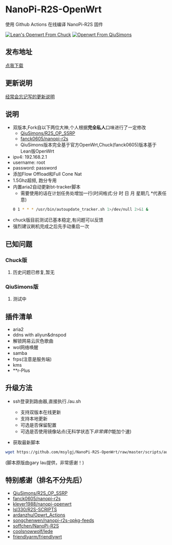 # NanoPi-R2S-OpenWrt
 使用 Github Actions 在线编译 NanoPi-R2S 固件

 [![Lean's Openwrt From Chuck](https://github.com/msylgj/NanoPi-R2S-OpenWrt/workflows/Lean's%20Openwrt%20From%20Chuck/badge.svg)](https://github.com/msylgj/NanoPi-R2S-OpenWrt/actions?query=workflow%3A%22Lean%27s+Openwrt+From+Chuck%22)
 [![Openwrt From QiuSimons](https://github.com/msylgj/NanoPi-R2S-OpenWrt/workflows/Openwrt%20From%20QiuSimons/badge.svg)](https://github.com/msylgj/NanoPi-R2S-OpenWrt/actions?query=workflow%3A%22Openwrt+From+QiuSimons%22)

## 发布地址
[点我下载](https://github.com/msylgj/NanoPi-R2S-OpenWrt/releases)

## 更新说明
[经常会忘记写的更新说明](https://github.com/msylgj/NanoPi-R2S-OpenWrt/blob/master/CHANGELOG.md)

## 说明
* 双版本,Fork自以下两位大神,个人根据**完全私人**口味进行了一定修改
    - [QiuSimons/R2S_OP_SSRP](https://github.com/QiuSimons/R2S_OP_SSRP)
    - [fanck0605/nanopi-r2s](https://github.com/fanck0605/nanopi-r2s)
    - QiuSimons版本完全基于官方OpenWrt,Chuck(fanck0605)版本基于Lean版OpenWrt
* ipv4: 192.168.2.1
* username: root
* password: password
* 添加Flow Offload和Full Cone Nat
* 1.5Ghz超频, 跑分专用
* 内置aria2自动更新bt-tracker脚本
    - 需要使用的话在计划任务处增加一行(时间格式:分 时 日 月 星期几 *代表任意)
    ```bash
    0 1 * * * /usr/bin/autoupdate_tracker.sh 1>/dev/null 2>&1 &
    ```
* chuck版目前测试已基本稳定,有问题可以反馈
* 强烈建议刷机完成之后先手动重启一次

## 已知问题
### Chuck版
1. 历史问题已修复,暂无

### QiuSimons版
1. 测试中

## 插件清单
- aria2
- ddns with aliyun&dnspod
- 解锁网易云灰色歌曲
- wol网络唤醒
- samba
- frps(注意是服务端)
- kms
- **r-Plus

## 升级方法
* ssh登录到路由器,直接执行./au.sh
    - 支持双版本在线更新
    - 支持本地更新
    - 可选是否保留配置
    - 可选是否使用镜像站点(无科学状态下*非常偶尔*能加个速)

* 获取最新脚本
```bash
wget https://github.com/msylgj/NanoPi-R2S-OpenWrt/raw/master/scripts/autoupdate.sh && chmod +x ./autoupdate.sh && ./autoupdate.sh
```
(脚本原版由gary lau提供，非常感谢！)

## 特别感谢（排名不分先后）
* [QiuSimons/R2S_OP_SSRP](https://github.com/QiuSimons/R2S_OP_SSRP)
* [fanck0605/nanopi-r2s](https://github.com/fanck0605/nanopi-r2s)
* [klever1988/nanopi-openwrt](https://github.com/klever1988/nanopi-openwrt)
* [lsl330/R2S-SCRIPTS](https://github.com/lsl330/R2S-SCRIPTS)
* [ardanzhu/Opwrt_Actions](https://github.com/ardanzhu/Opwrt_Actions)
* [songchenwen/nanopi-r2s-opkg-feeds](https://songchenwen.com/nanopi-r2s-opkg-feeds/packages/)
* [soffchen/NanoPi-R2S](https://github.com/soffchen/NanoPi-R2S)
* [coolsnowwolf/lede](https://github.com/coolsnowwolf/lede)
* [friendlyarm/friendlywrt](https://github.com/friendlyarm/friendlywrt)